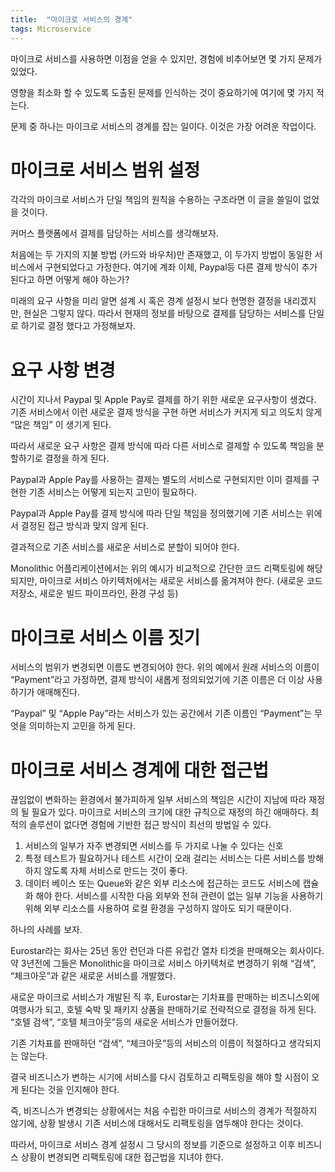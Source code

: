 ```yaml
---
title:  "마이크로 서비스의 경계"
tags: Microservice
---
```

마이크로 서비스를 사용하면 이점을 얻을 수 있지만, 경험에 비추어보면 몇 가지 문제가 있었다.

영향을 최소화 할 수 있도록 도출된 문제를 인식하는 것이 중요하기에 여기에 몇 가지 적는다.

문제 중 하나는 마이크로 서비스의 경계를 잡는 일이다. 이것은 가장 어려운 작업이다.

# 마이크로 서비스 범위 설정
각각의 마이크로 서비스가 단일 책임의 원칙을 수용하는 구조라면 이 글을 쓸일이 없었을 것이다.

커머스 플랫폼에서 결제를 담당하는 서비스를 생각해보자.

처음에는 두 가지의 지불 방법 (카드와 바우처)만 존재했고, 이 두가지 방법이 동일한 서비스에서 구현되었다고 가정한다. 여기에 계좌 이체, Paypal등 다른 결제 방식이 추가된다고 하면 어떻게 해야 하는가?

미래의 요구 사항을 미리 알면 설계 시 혹은 경계 설정시 보다 현명한 결정을 내리겠지만, 현실은 그렇지 않다. 따라서 현재의 정보를 바탕으로 결제를 담당하는 서비스를 단일로 하기로 결정 했다고 가정해보자.

# 요구 사항 변경
시간이 지나서 Paypal 및 Apple Pay로 결제를 하기 위한 새로운 요구사항이 생겼다. 기존 서비스에서 이런 새로운 결제 방식을 구현 하면 서비스가 커지게 되고 의도치 않게 “많은 책임” 이 생기게 된다.

따라서 새로운 요구 사항은 결제 방식에 따라 다른 서비스로 결제할 수 있도록 책임을 분할하기로 결정을 하게 된다.

Paypal과 Apple Pay를 사용하는 결제는 별도의 서비스로 구현되지만 이미 결제를 구현한 기존 서비스는 어떻게 되는지 고민이 필요하다.

Paypal과 Apple Pay를 결제 방식에 따라 단일 책임을 정의했기에 기존 서비스는 위에서 결정된 접근 방식과 맞지 않게 된다.

결과적으로 기존 서비스를 새로운 서비스로 분할이 되어야 한다.

Monolithic 어플리케이션에서는 위의 예시가 비교적으로 간단한 코드 리팩토링에 해당되지만, 마이크로 서비스 아키텍처에서는 새로운 서비스를 옮겨져야 한다. (새로운 코드 저장소, 새로운 빌드 파이프라인, 환경 구성 등)

# 마이크로 서비스 이름 짓기
서비스의 범위가 변경되면 이름도 변경되어야 한다. 위의 예에서 원래 서비스의 이름이 “Payment”라고 가정하면, 결제 방식이 새롭게 정의되었기에 기존 이름은 더 이상 사용하기가 애매해진다.

“Paypal” 및 “Apple Pay”라는 서비스가 있는 공간에서 기존 이름인 “Payment”는 무엇을 의미하는지 고민을 하게 된다.

# 마이크로 서비스 경계에 대한 접근법
끊임없이 변화하는 환경에서 불가피하게 일부 서비스의 책임은 시간이 지남에 따라 재정의 될 필요가 있다. 마이크로 서비스의 크기에 대한 규칙으로 재정의 하긴 애매하다. 최적의 솔루션이 없다면 경험에 기반한 접근 방식이 최선의 방법일 수 있다.
1. 서비스의 일부가 자주 변경되면 서비스를 두 가지로 나눌 수 있다는 신호
2. 특정 테스트가 필요하거나 테스트 시간이 오래 걸리는 서비스는 다른 서비스를 방해하지 않도록 자체 서비스로 만드는 것이 좋다.
3. 데이터 베이스 또는 Queue와 같은 외부 리소스에 접근하는 코드도 서비스에 캡슐화 해야 한다. 서비스를 시작한 다음 외부와 전혀 관련이 없는 일부 기능을 사용하기 위해 외부 리소스를 사용하여 로컬 환경을 구성하지 않아도 되기 때문이다.

하나의 사례를 보자.

Eurostar라는 회사는 25년 동안 런던과 다른 유럽간 열차 티겟을 판매해오는 회사이다. 약 3년전에 그들은 Monolithic을 마이크로 서비스 아키텍처로 변경하기 위해 “검색”, “체크아웃”과 같은 새로운 서비스를 개발했다.

새로운 마이크로 서비스가 개발된 직 후, Eurostar는 기차표를 판매하는 비즈니스외에 여행사가 되고, 호텔 숙박 및 패키지 상품을 판매하기로 전략적으로 결정을 하게 된다. “호텔 검색”, “호텔 체크아웃”등의 새로운 서비스가 만들어졌다.

기존 기차표를 판매하던 “검색”, “체크아웃”등의 서비스의 이름이 적절하다고 생각되지는 않는다.

결국 비즈니스가 변하는 시기에 서비스를 다시 검토하고 리팩토링을 해야 할 시점이 오게 된다는 것을 인지해야 한다.

즉, 비즈니스가 변경되는 상황에서는 처음 수립한 마이크로 서비스의 경계가 적절하지 않기에, 상황 발생시 기존 서비스에 대해서도 리팩토링을 염두해야 한다는 것이다.

따라서, 마이크로 서비스 경계 설정시 그 당시의 정보를 기준으로 설정하고 이후 비즈니스 상황이 변경되면 리팩토링에 대한 접근법을 지녀야 한다.
